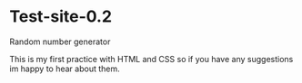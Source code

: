 # Test-site-0.2
Random number generator

  This is my first practice with HTML and CSS so if you have any suggestions im happy to hear about them.
